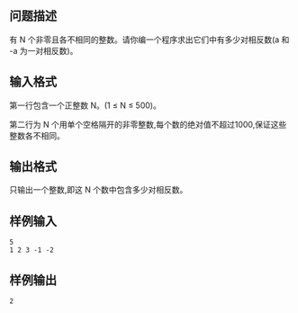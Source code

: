 ## 问题描述

有 N 个非零且各不相同的整数。请你编一个程序求出它们中有多少对相反数(a 和 -a 为一对相反数)。

## 输入格式

第一行包含一个正整数 N。(1 &le; N &le; 500)。

第二行为 N 个用单个空格隔开的非零整数,每个数的绝对值不超过1000,保证这些整数各不相同。

## 输出格式

只输出一个整数,即这 N 个数中包含多少对相反数。

## 样例输入
```
5
1 2 3 -1 -2
```
## 样例输出
```
2
```